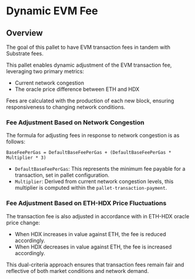 # Dynamic EVM Fee

## Overview

The goal of this pallet to have EVM transaction fees in tandem with Substrate fees.

This pallet enables dynamic adjustment of the EVM transaction fee, leveraging two primary metrics:
- Current network congestion
- The oracle price difference between ETH and HDX

Fees are calculated with the production of each new block, ensuring responsiveness to changing network conditions.

### Fee Adjustment Based on Network Congestion
The formula for adjusting fees in response to network congestion is as follows:
```
BaseFeePerGas = DefaultBaseFeePerGas + (DefaultBaseFeePerGas * Multiplier * 3)
```
- `DefaultBaseFeePerGas`: This represents the minimum fee payable for a transaction, set in pallet configuration.
- `Multiplier`: Derived from current network congestion levels, this multiplier is computed within the `pallet-transaction-payment`.

### Fee Adjustment Based on ETH-HDX Price Fluctuations

The transaction fee is also adjusted in accordance with in ETH-HDX oracle price change:
- When HDX increases in value against ETH, the fee is reduced accordingly.
- When HDX decreases in value against ETH, the fee is increased accordingly.

This dual-criteria approach ensures that transaction fees remain fair and reflective of both market conditions and network demand.